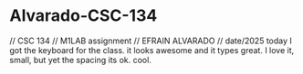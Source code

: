 # Alvarado-CSC-134
// CSC 134
// M1LAB assignment
// EFRAIN ALVARADO
// date/2025
today I got the keyboard for the class.
it looks awesome and it types great. I love it, small, but yet the spacing its ok. cool.